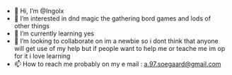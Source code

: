 - 👋 Hi, I’m @Ingolx
- 👀 I’m interested in dnd magic the gathering bord games and lods of other things
- 🌱 I’m currently learning yes
- 💞️ I’m looking to collaborate on im a newbie so i dont think that anyone will get use of my help but if people want to help me or teache me im op for it i love learning
- 📫 How to reach me probably on my e mail : a.97.soegaard@gmail.com

<!---
Ingolx/Ingolx is a ✨ special ✨ repository because its `README.md` (this file) appears on your GitHub profile.
You can click the Preview link to take a look at your changes.
--->
